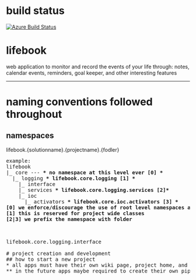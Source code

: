 # build status
[![Azure Build Status](https://dev.azure.com/mkmuhammadkhan/mk_muhammadkhan/_apis/build/status/mkcoder.lifebook?branchName=develop)](https://dev.azure.com/mkmuhammadkhan/mk_muhammadkhan/_build/latest?definitionId=1?branchName=develop)


# lifebook
web application to monitor and record the events of your life through: notes, calendar events, reminders, goal keeper, and other interesting features

---

# naming conventions followed throughout
## namespaces
lifebook.{solutionname}.{projectname}.{fodler}
<pre>
example:
lifebook
|_ core --- <b>* no namespace at this level ever [0] *</b>
  |_ logging <b>* lifebook.core.logging [1] *</b>
    |_ interface
    |_ services <b>* lifebook.core.logging.services [2]*</b>
    |_ ioc
      |_ activators <b>* lifebook.core.ioc.activators [3] *</b> 
<b>[0] we enforce/discourage the use of root level namespaces and restricted to very limited use</b>
<b>[1] this is reserved for project wide classes </b>
<b>[2|3] we prefix the namespace with folder </b>
<pre>     

lifebook.core.logging.interface

# project creation and development
## how to start a new project
* all apps must have their own wiki page, project home, and tags, and labels creted before inital project kickoff
** in the future apps maybe required to create their own pipeline **

